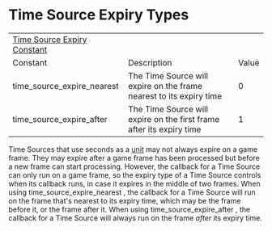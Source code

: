 # Time Source Expiry Types

|                                                                                                                         |                                                                        |       |
|-------------------------------------------------------------------------------------------------------------------------|------------------------------------------------------------------------|-------|
|  [Time Source Expiry Constant](../../../../GameMaker_Language/GML_Reference/Time_Sources/Time_Source_Expiry_Types)  |                                                                        |       |
| Constant                                                                                                                | Description                                                            | Value |
|  time_source_expire_nearest                                                                                             | The Time Source will expire on the frame nearest to its expiry time    | 0     |
|  time_source_expire_after                                                                                               | The Time Source will expire on the first frame after its expiry time   | 1     |

Time Sources that use seconds as a [unit](Time_Source_Units) may not
always expire on a game frame. They may expire after a game frame has
been processed but before a new frame can start processing. However, the
callback for a Time Source can only run on a game frame, so the expiry
type of a Time Source controls when its callback runs, in case it
expires in the middle of two frames. When using
time_source_expire_nearest , the callback for a Time Source will run on
the frame that's nearest to its expiry time, which may be the frame
before it, or the frame after it. When using time_source_expire_after ,
the callback for a Time Source will always run on the frame *after* its
expiry time.
